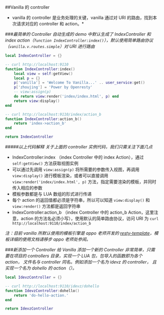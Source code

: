 ##Vanilla 的 controller
* vanilla 的 controller 是业务处理的关键，vanilla 通过对 URI 的路由，找到本次请求对应的 controller 和 action。*

###*最简单的 Controller*
*自动生成的 demo 中默认生成了 IndexController 和 index action（`function IndexController:index()`），默认使用简单路由协议（`vanilla.v.routes.simple`）对 URI 进行路由*

```lua
local IndexController = {}

-- curl http://localhost:9110
function IndexController:index()
    local view = self:getView()
    local p = {}
    p['vanilla'] = 'Welcome To Vanilla...' .. user_service:get()
    p['zhoujing'] = 'Power by Openresty'
    -- view:assign(p)
    do return view:render('index/index.html', p) end
    return view:display()
end

-- curl http://localhost:9110/index/action_b
function IndexController:action_b()
    return 'index->action_b'
end

return IndexController
```

#####*以上代码解释*
*关于上面的 controller 实例代码，我们只需关注下面几点*

* IndexController:index （index Controller 中的 index Action），通过 `self:getView()` 方法获取视图实例
* 可以通过先调用 `view:assign(p)` 将所需要的参数传入视图，再调用 `view:display()` 进行模板渲染，或者可以直接调用 `view:render('index/index.html', p)` 方法，指定需要渲染的模板，并同时传入相应的参数
* 模板参数都是与 LUA 数组的形式进行传递
* 每个 action 的返回值都必须是字符串，所以可以知道 `view:display()` 和 `view:render()` 方法都是返回字符串
* IndexController:action_b （index Controller 中的 action_b Action，这里注意，action 的方法名必须小写），使用默认的简单路由协议，访问 URI 为 `curl http://localhost:9110/index/action_b`

*注：目前 vanilla 所默认使用的模板引擎是 appo 老师开发的 [resty-template](https://github.com/bungle/lua-resty-template)，模板详细的使用文档请移步 appo 老师处参阅。*

###*新添加一个 Controller*
*给 Vanilla 添加一个新的 Controller 非常简单，只需要在项目的 controllers 目录，实现一个 LUA 包，包导入的函数即为各个 action， 文件名与 controller 同名。例如添加一个名为 idevz 的 controller， 且实现一个名为 dohello 的 action（）。*

```lua
local IdevzController = {}

-- curl http://localhost:9110/idevz/dohello
function IdevzController:dohello()
    return 'do-hello-action.'
end

return IdevzController
```

